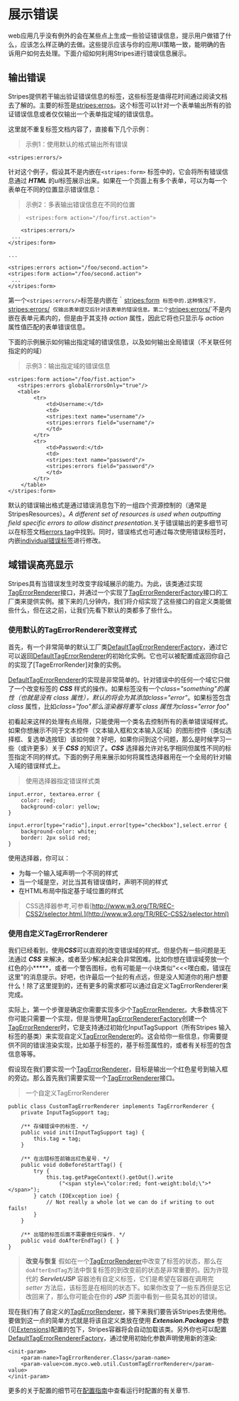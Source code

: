 # 展示错误

web应用几乎没有例外的会在某些点上生成一些验证错误信息，提示用户做错了什么，应该怎么样正确的去做。这些提示应该与你的应用UI策略一致，能明确的告诉用户如何去处理。下面介绍如何利用Stripes进行错误信息展示。

## 输出错误

Stripes提供若干输出验证错误信息的标签，这些标签是值得花时间通过阅读文档去了解的。主要的标签是[stripes:erros](http://stripes.sourceforge.net/docs/current/taglib/stripes/errors.html)。这个标签可以针对一个表单输出所有的验证错误信息或者仅仅输出一个表单指定域的错误信息。

这里就不重复标签文档内容了，直接看下几个示例：

> 示例1：使用默认的格式输出所有错误
>
    <stripes:errors/>

针对这个例子，假设其不是内嵌在`<stripes:form>` 标签中的，它会将所有错误信息通过 ***HTML*** 的*ul*标签展示出来。如果在一个页面上有多个表单，可以为每一个表单在不同的位置显示错误信息：

> 示例2：多表输出错误信息在不同的位置

>     <stripes:form action="/foo/first.action">
		<stripes:errors/>
	 ...
	</stripes:form>
> 
	...
> 
	<stripes:errors action="/foo/second.action">
	<stripes:form action="/foo/second.action">
	 ...
	</stripes:form>

第一个`<stripes:errors/>`标签是内嵌在｀<stripes:form>` 标签中的.这种情况下，`<stripes:errors/>` 仅输出表单提交后针对该表单的错误信息。第二个`<stripes:errors/>`不是内嵌在表单元素内的，但是由于其支持 *action* 属性，因此它将也只显示与 *action* 属性值匹配的表单错误信息。

下面的示例展示如何输出指定域的错误信息，以及如何输出全局错误（不关联任何指定的的域）

> 示例3：输出指定域的错误信息
>
	<stripes:form action="/foo/fist.action">
       <stripes:errors globalErrorsOnly="true"/>
       <table>
			<tr>
			    <td>Username:</td>
			    <td>
				<stripes:text name="username"/>
				<stripes:errors field="username"/>
			    </td>
			</tr>
			<tr>
			    <td>Password:</td>
			    <td>
				<stripes:text name="password"/>
				<stripes:errors field="password"/>
			    </td>
			</tr>
    	</table>
	</stripes:form>


默认的错误输出格式是通过错误消息包下的一组四个资源控制的（通常是StripesResources）。*A different set of resources is used when outputting field specific errors to allow distinct presentation*.关于错误输出的更多细节可以在标签文档[errors tag](http://stripes.sourceforge.net/docs/current/taglib/stripes/errors.html)中找到。同时，错误格式也可通过每次使用错误标签时，内嵌[individual错误标签](http://stripes.sourceforge.net/docs/current/taglib/stripes/individual-error.html)进行修改。 



## 域错误高亮显示

Stripes具有当错误发生时改变字段域展示的能力。为此，该类通过实现 [TagErrorRenderer]接口，并通过一个实现了[TagErrorRendererFactory]接口的工厂类来提供实例。接下来的几分钟内，我们将介绍实现了这些接口的自定义类能做些什么，但在这之前，让我们先看下默认的类都多了些什么。

### 使用默认的TagErrorRenderer改变样式


首先，有一个非常简单的默认工厂类[DefaultTagErrorRendererFactory]，通过它可以返回[DefaultTagErrorRenderer]的初始化实例。它也可以被配置成返回你自己的实现了[TageErrorRender]对象的实例。

[DefaultTagErrorRenderer]的实现是非常简单的。针对错误中的任何一个域它只做了一个改变标签的 ***CSS*** 样式的操作。如果标签没有一个*class="something"*的属性（也就是没有 *class* 属性），默认的将会为其添加*class="error"*。如果标签包含 *class* 属性，比如*class="foo"*那么渲染器将重写 *class* 属性为*class="error foo"*

初看起来这样的处理有点局限，只能使用一个类名去控制所有的表单错误域样式。如果你想展示不同于文本控件（文本输入框和文本输入区域）的图形控件（类似选择框、复选单选按钮）该如何做？好吧，如果你问到这个问题，那么是时候学习一些（或许更多）关于 ***CSS*** 的知识了。***CSS*** 选择器允许对名字相同但属性不同的标签指定不同的样式。下面的例子用来展示如何将属性选择器用在一个全局的针对输入域的错误样式上。

> 使用选择器指定错误样式类
> 
	input.error, textarea.error {
		color: red;
		background-color: yellow;
	}
> 
	input.error[type="radio"],input.error[type="checkbox"],select.error {
		background-color: white;
		border: 2px solid red;
	}

使用选择器，你可以：

+ 为每一个输入域声明一个不同的样式
+ 当一个域是空，对比当其有错误值时，声明不同的样式
+ 在HTML布局中指定基于域位置的样式

> CSS选择器参考,可参看[http://www.w3.org/TR/REC-CSS2/selector.html.](http://www.w3.org/TR/REC-CSS2/selector.html)
 

### 使用自定义TagErrorRenderer

我们已经看到，使用***CSS***可以直观的改变错误域的样式。但是仍有一些问题是无法通过 ***CSS*** 来解决，或者至少解决起来会非常困难。比如你想在错误域旁放一个红色的小**\***，或者一个警告图标，也有可能是一小块类似“<<<嘿白痴，错误在这里”的消息提示。好吧，也许最后一个扯的有点远，但是没人知道你的用户想要什么！除了这里提到的，还有更多的需求都可以通过自定义TagErrorRenderer来完成。

实际上，第一个步骤是确定你需要实现多少个[TagErrorRenderer]。大多数情况下你可能只需要一个实现，但是当使用[TagErrorRendererFactory]创建一个[TagErrorRenderer]时，它是支持通过初始化InputTagSupport（所有Stripes 输入标签的基类）来实现自定义[TagErrorRenderer]的。这会给你一些信息，你需要提供不同的错误渲染实现，比如基于标签的，基于标签属性的，或者有关标签的包含信息等等。


假设现在我们要实现一个[TagErrorRenderer]，目标是输出一个红色星号到输入框的旁边。那么首先我们需要实现一个[TagErrorRenderer]接口。

> 一个自定义TagErrorRenderer
>
	public class CustomTagErrorRenderer implements TagErrorRenderer {
		private InputTagSupport tag;
> 
		/** 存储错误中的标签. */
		public void init(InputTagSupport tag) {
			this.tag = tag;
		}
 >
		/** 在出错标签前输出红色星号. */
		public void doBeforeStartTag() {
			try {
				this.tag.getPageContext().getOut().write
                    ("<span style=\"color:red; font-weight:bold;\">*</span>");
			} catch (IOException ioe) {
				// Not really a whole lot we can do if writing to out fails!
			}
		}
> 
		/** 出错的标签后面不需要做任何操作. */
		public void doAfterEndTag() { }
	}
    
> **改变与恢复**
> 假如在一个[TagErrorRenderer]中改变了标签的状态，那么在`doAfterEndTag`方法中恢复标签的到改变前的状态是非常重要的。因为许现代的 ***Servlet/JSP*** 容器池有自定义标签，它们是希望在容器在调用完 *setter* 方法后，该标签是在相同的状态下。如果你改变了一些东西但是忘记改回来了，那么你可能会在你的 ***JSP*** 页面中看到一些莫名其妙的错误。

现在我们有了自定义的[TagErrorRenderer]，接下来我们要告诉Stripes去使用他。要做到这一点的简单方式就是将该自定义类放在使用 ***Extension.Packages*** 参数(见[Extensions])配置的包下，Stripes容器将会自动加载该类。另外你也可以配置[DefaultTagErrorRendererFactory]，通过使用初始化参数声明使用新的渲染:

    <init-param>
        <param-name>TagErrorRenderer.Class</param-name>
        <param-value>com.myco.web.util.CustomTagErrorRenderer</param-value>
    </init-param>

更多的关于配置的细节可在[配置指南](https://stripesframework.atlassian.net/wiki/display/STRIPES/Configuration+Reference)中查看运行时配置的有关章节.



[TagErrorRenderer]: (http://stripes.sourceforge.net/docs/current/javadoc/net/sourceforge/stripes/tag/TagErrorRendererFactory.html)
[TagErrorRendererFactory]: (http://stripes.sourceforge.net/docs/current/javadoc/net/sourceforge/stripes/tag/TagErrorRendererFactory.html)
[DefaultTagErrorRenderer]: (http://stripes.sourceforge.net/docs/current/javadoc/net/sourceforge/stripes/tag/DefaultTagErrorRenderer.html)
[DefaultTagErrorRendererFactory]: (http://stripes.sourceforge.net/docs/current/javadoc/net/sourceforge/stripes/tag/DefaultTagErrorRendererFactory.html)
[Extensions]: (https://stripesframework.atlassian.net/wiki/display/STRIPES/Extensions)
